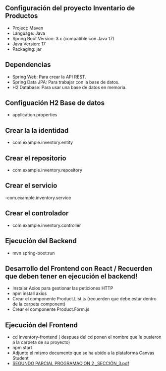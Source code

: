 ## Configuración del proyecto Inventario de Productos 
- Project: Maven
- Language: Java
- Spring Boot Version: 3.x (compatible con Java 17)
- Java Version: 17
- Packaging: jar
## Dependencias
- Spring Web: Para crear la API REST.
- Spring Data JPA: Para trabajar con la base de datos.
- H2 Database: Para usar una base de datos en memoria.
## Configuación H2 Base de datos
- application.properties
## Crear la la identidad
- com.example.inventory.entity
## Crear el repositorio
- com.example.inventory.repository
## Crear el servicio
-com.example.inventory.service
## Crear el controlador
- com.example.inventory.controller
## Ejecución del Backend 
- mvn spring-boot:run


## Desarrollo del Frontend con React / Recuerden que deben tener en ejecución el backend!
-  Instalar Axios para gestionar las peticiones HTTP
-  npm install axios
-  Crear el componente Product.List.js (recuerden que debe estar dentro de la carpeta component)
-  Crear el componente Product.Form.js
## Ejecución del Frontend
- cd inventory-frontend ( despues del cd ponen el nombre que le pusieron a la carpeta de su proyecto)
- npm start
- Adjunto el mismo documento que se ha ubido a la plataforma Canvas Student
- [SEGUNDO PARCIAL PROGRAMACION 2 _SECCIÓN_3.pdf](https://github.com/user-attachments/files/17176882/SEGUNDO.PARCIAL.PROGRAMACION.2._SECCION_3.pdf)

  

